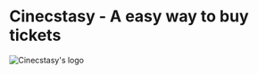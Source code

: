# Cinecstasy - A easy way to buy tickets
![Cinecstasy's logo](https://cinecstasy.ml/images/essentials/logo.svg?i=1)
